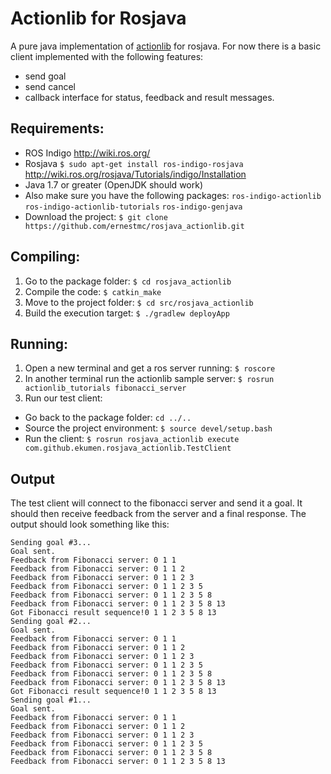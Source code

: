 # Actionlib for Rosjava
A pure java implementation of [actionlib](http://wiki.ros.org/actionlib) for rosjava.
For now there is a basic client implemented with the following features:
* send goal
* send cancel
* callback interface for status, feedback and result messages.


## Requirements:
* ROS Indigo http://wiki.ros.org/
* Rosjava ```$ sudo apt-get install ros-indigo-rosjava``` http://wiki.ros.org/rosjava/Tutorials/indigo/Installation
* Java 1.7 or greater (OpenJDK should work)
* Also make sure you have the following packages: ```ros-indigo-actionlib``` ```ros-indigo-actionlib-tutorials``` ```ros-indigo-genjava```
* Download the project: ```$ git clone https://github.com/ernestmc/rosjava_actionlib.git```

## Compiling:
1. Go to the package folder: ```$ cd rosjava_actionlib```
2. Compile the code: ```$ catkin_make```
3. Move to the project folder: ```$ cd src/rosjava_actionlib```
4. Build the execution target: ```$ ./gradlew deployApp```

## Running:
1. Open a new terminal and get a ros server running: ```$ roscore```
2. In another terminal run the actionlib sample server: ```$ rosrun actionlib_tutorials fibonacci_server```
3. Run our test client:
  * Go back to the package folder: ```cd ../..```
  * Source the project environment: ```$ source devel/setup.bash```
  * Run the client: ```$ rosrun rosjava_actionlib execute com.github.ekumen.rosjava_actionlib.TestClient```

## Output
The test client will connect to the fibonacci server and send it a goal. It
should then receive feedback from the server and a final response. The output
should look something like this:
```
Sending goal #3...
Goal sent.
Feedback from Fibonacci server: 0 1 1
Feedback from Fibonacci server: 0 1 1 2
Feedback from Fibonacci server: 0 1 1 2 3
Feedback from Fibonacci server: 0 1 1 2 3 5
Feedback from Fibonacci server: 0 1 1 2 3 5 8
Feedback from Fibonacci server: 0 1 1 2 3 5 8 13
Got Fibonacci result sequence!0 1 1 2 3 5 8 13
Sending goal #2...
Goal sent.
Feedback from Fibonacci server: 0 1 1
Feedback from Fibonacci server: 0 1 1 2
Feedback from Fibonacci server: 0 1 1 2 3
Feedback from Fibonacci server: 0 1 1 2 3 5
Feedback from Fibonacci server: 0 1 1 2 3 5 8
Feedback from Fibonacci server: 0 1 1 2 3 5 8 13
Got Fibonacci result sequence!0 1 1 2 3 5 8 13
Sending goal #1...
Goal sent.
Feedback from Fibonacci server: 0 1 1
Feedback from Fibonacci server: 0 1 1 2
Feedback from Fibonacci server: 0 1 1 2 3
Feedback from Fibonacci server: 0 1 1 2 3 5
Feedback from Fibonacci server: 0 1 1 2 3 5 8
Feedback from Fibonacci server: 0 1 1 2 3 5 8 13
```
